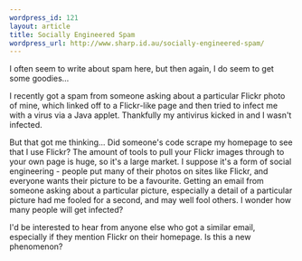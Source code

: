 ```yaml
--- 
wordpress_id: 121
layout: article
title: Socially Engineered Spam
wordpress_url: http://www.sharp.id.au/socially-engineered-spam/
---
```

I often seem to write about spam here, but then again, I do seem to get some goodies... 

I recently got a spam from someone asking about a particular Flickr photo of mine, which linked off to a Flickr-like page and then tried to infect me with a virus via a Java applet. Thankfully my antivirus kicked in  and I wasn't infected. 

But that got me thinking... Did someone's code scrape my homepage to see that I use Flickr? The amount of tools to pull your Flickr images through to your own page is huge, so it's a large market. I suppose it's a form of social engineering - people put many of their photos on sites like Flickr, and everyone wants their picture to be a favourite. Getting an email from someone asking about a particular picture, especially a detail of a particular picture had me fooled for a second, and may well fool others. I wonder how many people will get infected?

I'd be interested to hear from anyone else who got a similar email, especially if they mention Flickr on their homepage. Is this a new phenomenon?
